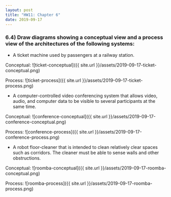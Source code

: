 ```yaml
---
layout: post
title: "HW11: Chapter 6"
date: 2019-09-17
---
```


### 6.4) Draw diagrams showing a conceptual view and a process view of the architectures of the following systems:

* A ticket machine used by passengers at a railway station.

Conceptual:
![ticket-conceptual]({{ site.url }}/assets/2019-09-17-ticket-conceptual.png)

Process:
![ticket-process]({{ site.url }}/assets/2019-09-17-ticket-process.png)

* A computer-controlled video conferencing system that allows video, audio, and computer data to be visible to several participants at the same time.

Conceptual:
![conference-conceptual]({{ site.url }}/assets/2019-09-17-conference-conceptual.png)

Process:
![conference-process]({{ site.url }}/assets/2019-09-17-conference-process.png)

* A robot floor-cleaner that is intended to clean relatively clear spaces such as corridors. The cleaner must be able to sense walls and other obstructions.

Conceptual:
![roomba-conceptual]({{ site.url }}/assets/2019-09-17-roomba-conceptual.png)

Process:
![roomba-process]({{ site.url }}/assets/2019-09-17-roomba-process.png)
